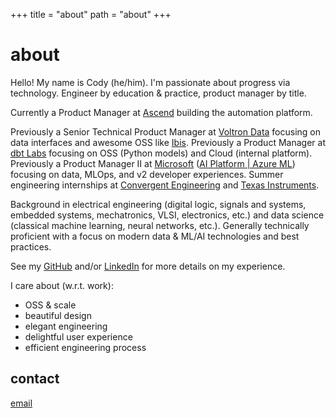 +++
title = "about"
path = "about"
+++

# about

Hello! My name is Cody (he/him). I'm passionate about progress via technology. Engineer by education & practice, product manager by title.

Currently a Product Manager at [Ascend](https://ascend.io) building the automation platform.

Previously a Senior Technical Product Manager at [Voltron Data](https://voltrondata.com) focusing on data interfaces and awesome OSS like [Ibis](https://ibis-project.org). Previously a Product Manager at [dbt Labs](https://getdbt.com) focusing on OSS (Python models) and Cloud (internal platform). Previously a Product Manager II at [Microsoft](https://microsoft.com) ([AI Platform | Azure ML](https://ai.azure.com/)) focusing on data, MLOps, and v2 developer experiences. Summer engineering internships at [Convergent Engineering](https://www.conveng.com) and [Texas Instruments](https://www.ti.com).

Background in electrical engineering (digital logic, signals and systems, embedded systems, mechatronics, VLSI, electronics, etc.) and data science (classical machine learning, neural networks, etc.). Generally technically proficient with a focus on modern data & ML/AI technologies and best practices.

See my [GitHub](https://github.com/lostmygithubaccount) and/or [LinkedIn](https://linkedin.com/in/codydkdc) for more details on my experience.

I care about (w.r.t. work):

- OSS & scale
- beautiful design
- elegant engineering
- delightful user experience
- efficient engineering process

## contact

[email](mailto:cody@dkdc.dev)